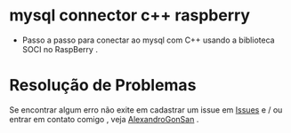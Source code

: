 # mysql connector c++ raspberry
<!--
# mysql-connector-c++-raspberry
# soci-mysql
Passo a passo para utilizar o oficial SOCI C++ - a biblioteca de acesso a banco de dados .
-->
- Passo a passo para conectar ao mysql com C++ usando a biblioteca SOCI no RaspBerry .

# Resolução de Problemas
Se encontrar algum erro não exite em cadastrar um issue em [Issues](https://github.com/AlexandroGonSan/mysql-connector-c--raspberry/issues/new) e / ou entrar em contato comigo , veja [AlexandroGonSan](https://github.com/AlexandroGonSan/AlexandroGonSan) .
